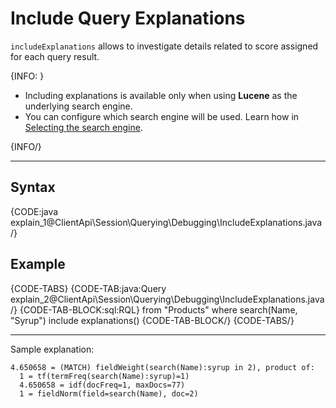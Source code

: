 # Include Query Explanations

`includeExplanations` allows to investigate details related to score assigned for each query result.

{INFO: }

* Including explanations is available only when using **Lucene** as the underlying search engine.  
* You can configure which search engine will be used. Learn how in [Selecting the search engine](../../indexes/search-engine/corax#selecting-the-search-engine).

{INFO/}

---

## Syntax


{CODE:java explain_1@ClientApi\Session\Querying\Debugging\IncludeExplanations.java /}

## Example

{CODE-TABS}
{CODE-TAB:java:Query explain_2@ClientApi\Session\Querying\Debugging\IncludeExplanations.java /}
{CODE-TAB-BLOCK:sql:RQL}
from "Products" 
where search(Name, "Syrup")
include explanations()
{CODE-TAB-BLOCK/}
{CODE-TABS/}

<hr />
Sample explanation:

```
4.650658 = (MATCH) fieldWeight(search(Name):syrup in 2), product of:
  1 = tf(termFreq(search(Name):syrup)=1)
  4.650658 = idf(docFreq=1, maxDocs=77)
  1 = fieldNorm(field=search(Name), doc=2)
```
